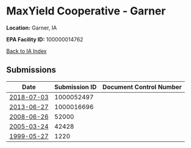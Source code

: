 # MaxYield Cooperative - Garner

**Location:** Garner, IA

**EPA Facility ID:** 100000014762

[Back to IA Index](../../index.md)

## Submissions

| Date | Submission ID | Document Control Number |
|------|--------------|-------------------------|
| [2018-07-03](submissions/1000052497.md) | 1000052497 |  |
| [2013-06-27](submissions/1000016696.md) | 1000016696 |  |
| [2008-06-26](submissions/52000.md) | 52000 |  |
| [2005-03-24](submissions/42428.md) | 42428 |  |
| [1999-05-27](submissions/1220.md) | 1220 |  |

